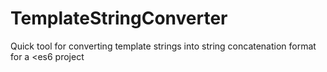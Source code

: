 # TemplateStringConverter
Quick tool for converting template strings into string concatenation format for a <es6 project
